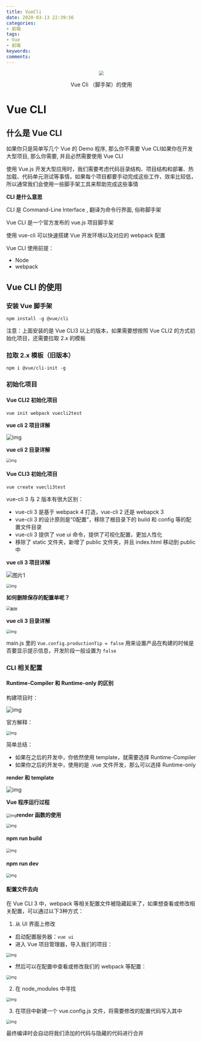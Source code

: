 ```yaml
---
title: VueCli
date: 2020-03-13 22:39:56
categories:
- 前端
tags:
- Vue
- 前端
keywords:
comments:
---
```


<center>
<img src="https://i.loli.net/2020/03/06/DBnjol4tUpivVON.jpg" style="zoom:80%;" />


Vue Cli （脚手架）的使用
</center>
<!-- more -->



# Vue CLI



## 什么是 Vue CLI

如果你只是简单写几个 Vue 的 Demo 程序, 那么你不需要 Vue CLI如果你在开发大型项目, 那么你需要, 并且必然需要使用 Vue CLI

使用 Vue.js 开发大型应用时，我们需要考虑代码目录结构、项目结构和部署、热加载、代码单元测试等事情，如果每个项目都要手动完成这些工作，效率比较低，所以通常我们会使用一些脚手架工具来帮助完成这些事情

**CLI 是什么意思**

CLI 是 Command-Line Interface , 翻译为命令行界面, 俗称脚手架

Vue CLI 是一个官方发布的 vue.js 项目脚手架

使用 vue-cli 可以快速搭建 Vue 开发环境以及对应的 webpack 配置

Vue CLI 使用前提：

- Node
- webpack

## Vue CLI 的使用

### 安装 Vue 脚手架

```shell
npm install -g @vue/cli
```

注意：上面安装的是 Vue CLI3 以上的版本，如果需要想按照 Vue CLI2 的方式初始化项目，还需要拉取 2.x 的模板

### 拉取 2.x 模板（旧版本）

```shell
npm i @vue/cli-init -g
```

### 初始化项目

#### Vue CLI2 初始化项目

```shell
vue init webpack vuecli2test
```

**vue cli 2 项目详解**

![img](https://i.loli.net/2020/03/08/4YQETKHsGjcvdhJ.png)

**vue cli 2 目录详解**

<img src="https://i.loli.net/2020/03/08/6JHcwRa1sYW9rBU.png" alt="img" style="zoom:67%;" />

#### Vue CLI3 初始化项目

```shell
vue create vuecli3test
```

vue-cli 3 与 2 版本有很大区别：

- vue-cli 3 是基于 webpack 4 打造，vue-cli 2 还是 webapck 3
- vue-cli 3 的设计原则是“0配置”，移除了根目录下的 build 和 config 等的配置文件目录
- vue-cli 3 提供了 vue ui 命令，提供了可视化配置，更加人性化
- 移除了 static 文件夹，新增了 public 文件夹，并且 index.html 移动到 public 中

**vue cli 3 项目详解**

![图片1](https://i.loli.net/2020/03/08/rSTRPKo6E8Od54B.png)

<img src="https://i.loli.net/2020/03/08/v59h3Hz8lMICk7f.png" alt="img" style="zoom:67%;" />



**如何删除保存的配置单呢？**

<img src="https://i.loli.net/2020/03/08/PlOgVm6C2e4fZH3.png" alt="删除" style="zoom:67%;" />



**vue cli 3 目录详解**

<img src="https://i.loli.net/2020/03/08/s8uyMxXVG1WJQlp.png" alt="img" style="zoom:67%;" />

main.js 里的 `Vue.config.productionTip = false` 用来设置产品在构建的时候是否要显示提示信息，开发阶段一般设置为 `false`

### CLI 相关配置

#### Runtime-Compiler 和 Runtime-only 的区别

构建项目时：

![img](https://i.loli.net/2020/03/08/tswErpoXe7PzW91.png)

官方解释：

<img src="https://i.loli.net/2020/03/08/6DpNEat8uAm7HX2.png" alt="img" style="zoom:67%;" />

简单总结：

- 如果在之后的开发中，你依然使用 template，就需要选择 Runtime-Compiler
- 如果你之后的开发中，使用的是 .vue 文件开发，那么可以选择 Runtime-only

**render 和 template**

![img](https://i.loli.net/2020/03/08/4HFCxt91WEmJcQa.png)

**Vue 程序运行过程**

<img src="https://i.loli.net/2020/03/08/DYViX6tFPZl9vKA.png" alt="img" style="zoom:67%;" />**render 函数的使用**

<img src="https://i.loli.net/2020/03/08/EIVKMgqybhQGT8r.png" alt="img" style="zoom:67%;" />



#### npm run build

<img src="https://i.loli.net/2020/03/08/LnqV96wc3MYobhk.png" alt="img" style="zoom:67%;" />



#### npm run dev

<img src="https://i.loli.net/2020/03/08/KH81pw3gOWdzB64.png" alt="img" style="zoom:67%;" />



#### 配置文件去向

在 Vue CLI 3 中，webpack 等相关配置文件被隐藏起来了，如果想查看或修改相关配置，可以通过以下3种方式：

1. 从 UI 界面上修改

- 启动配置服务器：`vue ui`
- 进入 Vue 项目管理器，导入我们的项目：

<img src="https://i.loli.net/2020/03/08/SGPuoflaDrUjgQ2.png" alt="img" style="zoom:67%;" />



- 然后可以在配置中查看或修改我们的 webpack 等配置：

<img src="https://i.loli.net/2020/03/08/GmovU7cRCLKlsij.png" alt="img" style="zoom:67%;" />

2. 在 node_modules 中寻找

<img src="https://i.loli.net/2020/03/08/hHYlO8tTuNdfvxy.png" alt="img" style="zoom:67%;" />



3. 在项目中新建一个 vue.config.js 文件，将需要修改的配置代码写入其中

<img src="https://i.loli.net/2020/03/08/dMoz4aNZEBpWv28.png" alt="img" style="zoom:67%;" />

最终编译时会自动将我们添加的代码与隐藏的代码进行合并

